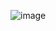 ![image](https://github.com/Ekaterina7121994/Resume/assets/139957663/669f8a5e-359c-43b6-96b6-59c790cd0e06)
